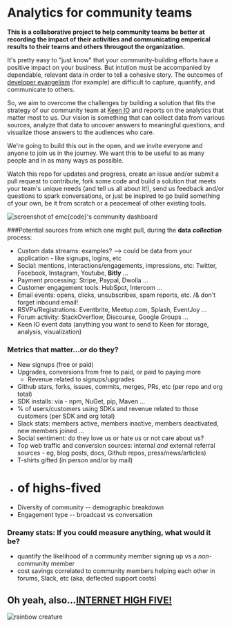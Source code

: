 # Analytics for community teams 
**This is a collaborative project to help community teams be better at recording the impact of their activities and communicating emperical results to their teams and others througout the organization.**

It's pretty easy to "just know" that your community-building efforts have a positive impact on your business. But intution must be accompanied by dependable, relevant data in order to tell a cohesive story. The outcomes of [developer evangelism](https://sendgrid.com/blog/explained-developer-evangelism-parents/) (for example) are difficult to capture, quantify, and communicate to others.

So, we aim to overcome the challenges by building a solution that fits the strategy of our community team at [Keen IO](http://keen.io) and reports on the analytics that matter most to us. Our vision is something that can collect data from various sources, analyze that data to uncover answers to meaningful questions, and visualize those answers to the audiences who care. 

We're going to build this out in the open, and we invite everyone and anyone to join us in the journey. We want this to be useful to as many people and in as many ways as possible. 

Watch this repo for updates and progress, create an issue and/or submit a pull request to contribute, fork some code and build a solution that meets your team's unique needs (and tell us all about it!), send us feedback and/or questions to spark conversations, or just be inspired to go build something of your own, be it from scratch or a peacemeal of other existing tools. 

![screenshot of emc{code}'s community dashboard](https://s3-us-west-1.amazonaws.com/tf-community-graphics/emc+code+keen+dashboard)

###Potential sources from which one might pull, during the **data** ***collection*** process: 

* Custom data streams: examples? --> could be data from your application - like signups, logins, etc
* Social: mentions, interactions/engagements, impressions, etc: Twitter, Facebook, Instagram, Youtube, __Bitly__ ...
* Payment processing: Stripe, Paypal, Dwolla ...
* Customer engagement tools: HubSpot, Intercom ...
* Email events: opens, clicks, unsubscribes, spam reports, etc. /& don't forget inbound email! 
* RSVPs/Registrations: Eventbrite, Meetup.com, Splash, EventJoy ...
* Forum activity: StackOverflow, Discourse, Google Groups ...
* Keen IO event data (anything you want to send to Keen for storage, analysis, visualization)

### Metrics that matter...or do they?
* New signups (free or paid)
* Upgrades, conversions from free to paid, or paid to paying more
  * Revenue related to signups/upgrades
*  Github stars, forks, issues, commits, merges, PRs, etc (per repo and org total)
*  SDK installs: via - npm, NuGet, pip, Maven ...
  *  % of users/customers using SDKs and revenue related to those customers (per SDK and org total)
*  Slack stats: members active, members inactive, members deactivated, new members joined ...
*  Social sentiment: do they love us or hate us or not care about us?
*  Top web traffic and conversion sources: internal *and* external referral sources - eg, blog posts, docs, Github repos, press/news/articles)
*  T-shirts gifted (in person and/or by mail)
*  # of highs-fived
*  Diversity of community -- demographic breakdown
*  Engagement type -- broadcast vs conversation

### Dreamy stats: If you could measure anything, what would it be?
*  quantify the likelihood of a community member signing up vs a *non*-community member
*  cost savings correlated to community members helping each other in forums, Slack, etc (aka, deflected support costs)

  

## Oh yeah, also...[INTERNET HIGH FIVE!](http://keen.github.io/highfive/)

![rainbow creature](http://media.giphy.com/media/GOt1QQZQ6TOQU/giphy.gif)


